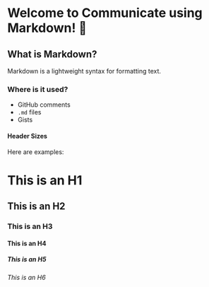 # Welcome to Communicate using Markdown! 👋

## What is Markdown?

Markdown is a lightweight syntax for formatting text.

### Where is it used?

- GitHub comments
- `.md` files
- Gists

#### Header Sizes

Here are examples:

# This is an H1
## This is an H2
### This is an H3
#### This is an H4
##### This is an H5
###### This is an H6
